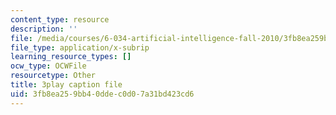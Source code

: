 ```yaml
---
content_type: resource
description: ''
file: /media/courses/6-034-artificial-intelligence-fall-2010/3fb8ea259bb40ddec0d07a31bd423cd6_sh3EPjhhd40.srt
file_type: application/x-subrip
learning_resource_types: []
ocw_type: OCWFile
resourcetype: Other
title: 3play caption file
uid: 3fb8ea25-9bb4-0dde-c0d0-7a31bd423cd6
---
```

